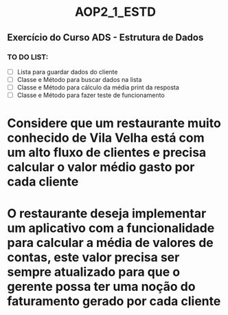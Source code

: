 <h1 align="center">AOP2_1_ESTD</h1>

## Exercício do Curso ADS - Estrutura de Dados


### TO DO LIST:
- [ ] Lista para guardar dados do cliente
- [ ] Classe e Método para buscar dados na lista
- [ ] Classe e Método para cálculo da média print da resposta
- [ ] Classe e Método para fazer teste de funcionamento

# Considere que um restaurante muito conhecido de Vila Velha está com um alto fluxo de clientes e precisa calcular o valor médio gasto por cada cliente

# O restaurante deseja implementar um aplicativo com a funcionalidade para calcular a média de valores de contas, este valor precisa ser sempre atualizado para que o gerente possa ter uma noção do faturamento gerado por cada cliente


